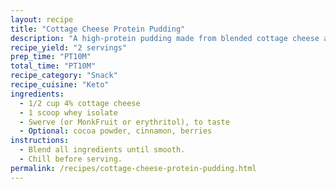 ```yaml
---
layout: recipe
title: "Cottage Cheese Protein Pudding"
description: "A high-protein pudding made from blended cottage cheese and whey."
recipe_yield: "2 servings"
prep_time: "PT10M"
total_time: "PT10M"
recipe_category: "Snack"
recipe_cuisine: "Keto"
ingredients:
  - 1/2 cup 4% cottage cheese
  - 1 scoop whey isolate
  - Swerve (or MonkFruit or erythritol), to taste
  - Optional: cocoa powder, cinnamon, berries
instructions:
  - Blend all ingredients until smooth.
  - Chill before serving.
permalink: /recipes/cottage-cheese-protein-pudding.html
---
```


